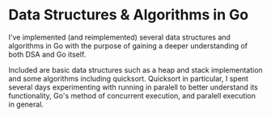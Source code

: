 # Data Structures & Algorithms in Go

I've implemented (and reimplemented) several data structures and algorithms in Go 
with the purpose of gaining a deeper understanding of both DSA and Go itself.

Included are basic data structures such as a heap and stack implementation and some
algorithms including quicksort. Quicksort in particular, I spent several days
experimenting with running in paralell to better understand its functionality, Go's
method of concurrent execution, and paralell execution in general.
